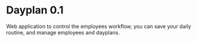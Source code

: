 # Dayplan 0.1
Web application to control the employees workflow, you can save your daily routine, and manage employees and dayplans.
